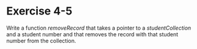 # Exercise 4-5

Write a function *removeRecord* that takes a pointer to a *studentCollection* and a student number and that removes the record with that student number from the collection.
